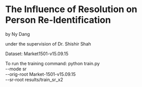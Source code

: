 # The Influence of Resolution on Person Re-Identification 
by Ny Dang

under the supervision of Dr. Shishir Shah<br>

Dataset: Market1501-v15.09.15


To run the training command:
python train.py \
  --mode sr \
  --orig-root Market-1501-v15.09.15 \
  --sr-root   results/train_sr_x2
